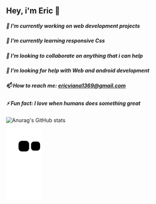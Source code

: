 ## Hey, i'm Eric 👋


##### 🔭 I’m currently working on web development projects
##### 🌱 I’m currently learning responsive Css
##### 👾 I’m looking to collaborate on anything that i can help
##### 🤔 I’m looking for help with Web and android development
##### 📫 How to reach me: ericviana1369@gmail.com
##### ⚡ Fun fact: I love when humans does something great

![Anurag's GitHub stats](https://github-readme-stats.vercel.app/api?username=ebvv&show_icons=true&theme=radical)


![Snake animation](https://github.com/rafaballerini/rafaballerini/blob/output/github-contribution-grid-snake.svg)
